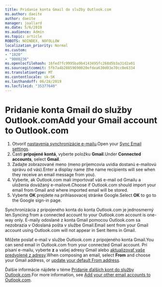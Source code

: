 ```yaml
---
title: Pridanie konta Gmail do služby Outlook.com
ms.author: daeite
author: daeite
manager: joallard
ms.date: 5/6/2019
ms.audience: Admin
ms.topic: article
ROBOTS: NOINDEX, NOFOLLOW
localization_priority: Normal
ms.custom:
- "1820"
- "9000236"
ms.openlocfilehash: 16fed7fc9995ba9b4143495fc268d5b3a31d2a01
ms.sourcegitcommit: 5fb7a4b28859690020efdea630d03e70cc0e6334
ms.translationtype: MT
ms.contentlocale: sk-SK
ms.lasthandoff: 06/28/2019
ms.locfileid: "35377640"
---
```

# <a name="add-your-gmail-account-to-outlookcom"></a><span data-ttu-id="c998d-102">Pridanie konta Gmail do služby Outlook.com</span><span class="sxs-lookup"><span data-stu-id="c998d-102">Add your Gmail account to Outlook.com</span></span>

1. <span data-ttu-id="c998d-103">Otvoriť [nastavenia synchronizácie e-mailu](https://go.microsoft.com/fwlink/?linkid=875264).</span><span class="sxs-lookup"><span data-stu-id="c998d-103">Open your [Sync Email settings](https://go.microsoft.com/fwlink/?linkid=875264).</span></span>
2. <span data-ttu-id="c998d-104">Časti **pripojené kontá**, vyberte položku **Gmail**.</span><span class="sxs-lookup"><span data-stu-id="c998d-104">Under **Connected accounts**, select **Gmail**.</span></span>
3. <span data-ttu-id="c998d-105">Zadajte zobrazované meno (meno príjemcovia uvidia dostanú e-mailovú správu od vás).</span><span class="sxs-lookup"><span data-stu-id="c998d-105">Enter a display name (the name recipients will see when they receive an email message from you).</span></span>
4. <span data-ttu-id="c998d-106">Vyberte, ak Outlook.com mali importovať váš e-mail od Gmailu a uloženia dovážaný e-mailové.</span><span class="sxs-lookup"><span data-stu-id="c998d-106">Choose if Outlook.com should import your email from Gmail and where imported email will be stored.</span></span>
5. <span data-ttu-id="c998d-107">Vyberte **OK** prejdete na prihlasovacej stránke Google.</span><span class="sxs-lookup"><span data-stu-id="c998d-107">Select **OK** to go to the Google sign-in page.</span></span>

<span data-ttu-id="c998d-108">Synchronizácia z pripojeného konta do konta Outlook.com je jednosmerný len.</span><span class="sxs-lookup"><span data-stu-id="c998d-108">Syncing from a connected account to your Outlook.com account is one-way only.</span></span> <span data-ttu-id="c998d-109">E-maily odoslané z konta Gmail pomocou Outlook.com sa nezobrazia v Odoslaná pošta v službe Gmail.</span><span class="sxs-lookup"><span data-stu-id="c998d-109">Email sent from your Gmail account using Outlook.com will not appear in Sent Items in Gmail.</span></span>

<span data-ttu-id="c998d-110">Môžete poslať e-mail v službe Outlook.com z pripojeného konta Gmail.</span><span class="sxs-lookup"><span data-stu-id="c998d-110">You can send email in Outlook.com from your connected Gmail account.</span></span> <span data-ttu-id="c998d-111">Pri písaní e-mailu, vyberte **z** a vašej adresy Gmail alebo [aktualizovať vaše predvolené z adresy](https://go.microsoft.com/fwlink/?linkid=875264).</span><span class="sxs-lookup"><span data-stu-id="c998d-111">When composing an email, select **From** and choose your Gmail address, or [update your default From address](https://go.microsoft.com/fwlink/?linkid=875264).</span></span>

<span data-ttu-id="c998d-112">Ďalšie informácie nájdete v téme [Pridanie ďalších kont do služby Outlook.com](https://support.office.com/article/c5224df4-5885-4e79-91ba-523aa743f0ba).</span><span class="sxs-lookup"><span data-stu-id="c998d-112">For more information, see [Add your other email accounts to Outlook.com](https://support.office.com/article/c5224df4-5885-4e79-91ba-523aa743f0ba).</span></span>